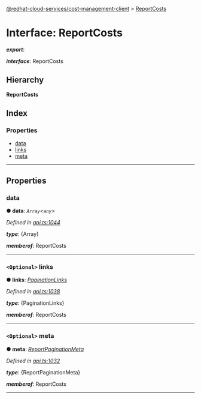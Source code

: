 [@redhat-cloud-services/cost-management-client](../README.md) > [ReportCosts](../interfaces/reportcosts.md)

# Interface: ReportCosts

*__export__*: 

*__interface__*: ReportCosts

## Hierarchy

**ReportCosts**

## Index

### Properties

* [data](reportcosts.md#data)
* [links](reportcosts.md#links)
* [meta](reportcosts.md#meta)

---

## Properties

<a id="data"></a>

###  data

**● data**: *`Array`<`any`>*

*Defined in [api.ts:1044](https://github.com/RedHatInsights/javascript-clients/blob/master/packages/cost-management/api.ts#L1044)*

*__type__*: {Array}

*__memberof__*: ReportCosts

___
<a id="links"></a>

### `<Optional>` links

**● links**: *[PaginationLinks](paginationlinks.md)*

*Defined in [api.ts:1038](https://github.com/RedHatInsights/javascript-clients/blob/master/packages/cost-management/api.ts#L1038)*

*__type__*: {PaginationLinks}

*__memberof__*: ReportCosts

___
<a id="meta"></a>

### `<Optional>` meta

**● meta**: *[ReportPaginationMeta](reportpaginationmeta.md)*

*Defined in [api.ts:1032](https://github.com/RedHatInsights/javascript-clients/blob/master/packages/cost-management/api.ts#L1032)*

*__type__*: {ReportPaginationMeta}

*__memberof__*: ReportCosts

___

